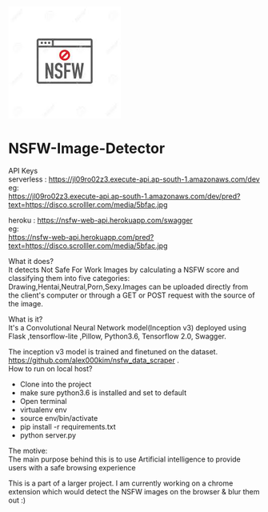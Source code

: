 ![](nsfw.jpeg)
# NSFW-Image-Detector
API Keys          
serverless : https://jl09ro02z3.execute-api.ap-south-1.amazonaws.com/dev               
eg:                     
https://jl09ro02z3.execute-api.ap-south-1.amazonaws.com/dev/pred?text=https://disco.scrolller.com/media/5bfac.jpg           
              
heroku : https://nsfw-web-api.herokuapp.com/swagger                              
eg:                     
https://nsfw-web-api.herokuapp.com/pred?text=https://disco.scrolller.com/media/5bfac.jpg                        

What it does?  
It detects Not Safe For Work Images by calculating a NSFW score and classifying them into five categories:     Drawing,Hentai,Neutral,Porn,Sexy.Images can be uploaded directly from the client's computer or through a GET or POST request with the source of the image.    

What is it?  
It's a Convolutional Neural Network model(Inception v3) deployed using Flask ,tensorflow-lite ,Pillow, Python3.6, Tensorflow 2.0, Swagger.

The inception v3 model is trained and finetuned on the dataset. https://github.com/alex000kim/nsfw_data_scraper .  
How to run on local host?     
* Clone into the project 
* make sure python3.6 is installed and set to default         
* Open terminal    
* virtualenv env     
* source env/bin/activate            
* pip install -r requirements.txt    
* python server.py


The motive:  
The main purpose behind this is to use Artificial intelligence to provide users with a safe browsing experience  

This is a part of a larger project. I am currently working on a chrome extension which would detect the NSFW images on the browser & blur them out :)
 
  
  
  
